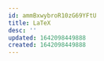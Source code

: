 ```yaml
---
id: ammBxwybroR10zG69YFtU
title: LaTeX
desc: ''
updated: 1642098449888
created: 1642098449888
---
```


